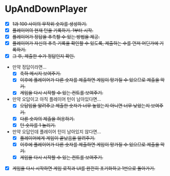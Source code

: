 # UpAndDownPlayer

- [x]  ~~1과 100 사이의 무작위 숫자를 생성하기.~~
- [x]  ~~플레이어의 현재 턴을 기록하기. 1부터 시작.~~
- [x]  ~~플레이어가 정답을 추측할 수 있는 방법을 제공.~~
- [x]  ~~플레이어가 자신의 추측 기록을 확인할 수 있도록, 제출하는 수를 먼저 어딘가에 기록하기.~~
- [x]  ~~그 후, 제출한 수가 정답인지 확인.~~
- 만약 정답이라면...
    - [x]  ~~축하 메시지 보여주기.~~
    - [x]  ~~이후에 플레이어가 다른 숫자를 제출하면 게임이 망가질 수 있으므로 제출을 막기.~~
    - [x]  ~~게임을 다시 시작할 수 있는 컨트롤 보여주기.~~
- 만약 오답이고 아직 플레이어 턴이 남아있다면...
    - [x]  ~~오답임을 알려주고 제출한 숫자가 너무 높았는지 아니면 너무 낮았는지 보여주기.~~
    - [x]  ~~다른 숫자의 제출을 허용하기.~~
    - [x]  ~~턴 숫자를 1 늘리기.~~
- 만약 오답인데 플레이어 턴이 남아있지 않다면...
    - [x]  ~~플레이어에게 게임이 끝났음을 알려주기.~~
    - [x]  ~~이후에 플레이어가 다른 숫자를 제출하면 게임이 망가질 수 있으므로 제출을 막기.~~
    - [x]  ~~게임을 다시 시작할 수 있는 컨트롤 보여주기.~~
- [x]  ~~게임을 다시 시작하면 게임 로직과 UI를 완전히 초기화하고 1번으로 돌아가기.~~

